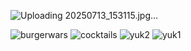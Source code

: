 ![Uploading 20250713_153115.jpg…]()

![burgerwars](https://github.com/user-attachments/assets/c94afc9b-793f-48a0-8462-a2250d9e9757)
![cocktails](https://github.com/user-attachments/assets/725de9b4-a4ef-41d8-a4b0-280aad061cde)
![yuk2](https://github.com/user-attachments/assets/8165c842-4e09-4bfe-aff9-f44e5d639a64)
![yuk1](https://github.com/user-attachments/assets/456cda61-2f27-4fb9-b677-880936cdb546)
